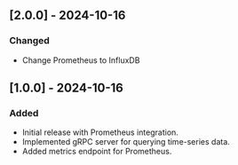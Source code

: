 ## [2.0.0] - 2024-10-16
### Changed
- Change Prometheus to InfluxDB

## [1.0.0] - 2024-10-16
### Added
- Initial release with Prometheus integration.
- Implemented gRPC server for querying time-series data.
- Added metrics endpoint for Prometheus.
